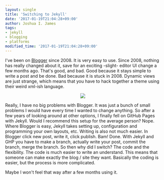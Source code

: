```yaml
---
layout: single
title: 'Switching to Jekyll'
date: '2017-01-19T21:04:28+09:00'
author: Joshua I. James
tags:
- jekyll
- blogging
- platforms
modified_time: '2017-01-19T21:04:28+09:00'
---
```


I've been on [Blogger](http://blogger.com) since 2008. It is very easy to use. Since 2008, nothing has really changed about it, save for an exciting -slight- editor UI change a few months ago. That's good, and bad. Good because it stays simple to write a post and be done. Bad because it is stuck in 2008. Dynamic views are just strange, which means that you have to hack together a theme using their weird xml-ish language.

<center><img src="../../assets/images/octojekyll-opt.jpg"></center>

Really, I have no big problems with Blogger. It was just a bunch of small problems I would have every time I wanted to change anything. So after a few years of looking around at other options, I finally fell on GitHub Pages with Jekyll. Would I recommend this setup for the average person? Nope. Where Blogger is easy, Jekyll takes setting up, configuration and programming your own layouts, etc. Writing is also not much easier. In Blogger click new post, write it, click publish. Bam! Done. With Jekyll and GHP you have to make a branch, actually write your post, commit the branch, merge the branch. So then why did I switch? The code and the flexibility. The code is much easier to write an understand. This means that someone can make exactly the blog / site they want. Basically the coding is easier, but the process is more complicated.

Maybe I won't feel that way after a few months using it. 

